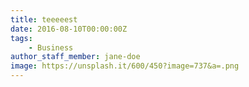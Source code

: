 ```yaml
---
title: teeeeest
date: 2016-08-10T00:00:00Z
tags:
    - Business
author_staff_member: jane-doe
image: https://unsplash.it/600/450?image=737&a=.png
---
```

